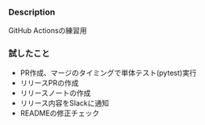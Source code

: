 ### Description
GitHub Actionsの練習用

### 試したこと
- PR作成、マージのタイミングで単体テスト(pytest)実行
- リリースPRの作成
- リリースノートの作成
- リリース内容をSlackに通知
- READMEの修正チェック

